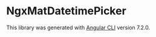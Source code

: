 # NgxMatDatetimePicker

This library was generated with [Angular CLI](https://github.com/angular/angular-cli) version 7.2.0.
